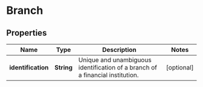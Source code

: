 
# Branch

## Properties
Name | Type | Description | Notes
------------ | ------------- | ------------- | -------------
**identification** | **String** | Unique and unambiguous identification of a branch of a financial institution. |  [optional]



